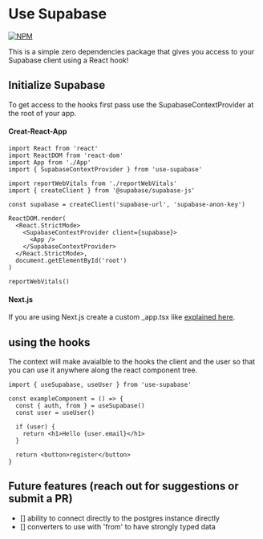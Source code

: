 # Use Supabase

[![NPM](https://nodei.co/npm/use-supabase.png?compact=true)](https://npmjs.org/package/use-supabase)

This is a simple zero dependencies package that gives you access to your Supabase client using a React hook!

## Initialize Supabase

To get access to the hooks first pass use the SupabaseContextProvider at the root of your app.

#### Creat-React-App

```tsx
import React from 'react'
import ReactDOM from 'react-dom'
import App from './App'
import { SupabaseContextProvider } from 'use-supabase'

import reportWebVitals from './reportWebVitals'
import { createClient } from '@supabase/supabase-js'

const supabase = createClient('supabase-url', 'supabase-anon-key')

ReactDOM.render(
  <React.StrictMode>
    <SupabaseContextProvider client={supabase}>
      <App />
    </SupabaseContextProvider>
  </React.StrictMode>,
  document.getElementById('root')
)

reportWebVitals()
```

#### Next.js

If you are using Next.js create a custom \_app.tsx like [explained here](https://nextjs.org/docs/advanced-features/custom-app).

## using the hooks

The context will make avaialble to the hooks the client and the user so that you can use it anywhere along the react component tree.

```tsx
import { useSupabase, useUser } from 'use-supabase'

const exampleComponent = () => {
  const { auth, from } = useSupabase()
  const user = useUser()

  if (user) {
    return <h1>Hello {user.email}</h1>
  }

  return <button>register</button>
}
```

## Future features (reach out for suggestions or submit a PR)

- [] ability to connect directly to the postgres instance directly
- [] converters to use with 'from' to have strongly typed data
